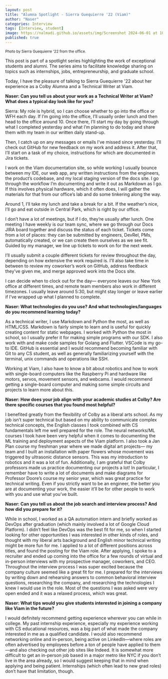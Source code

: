 ```yaml
---
layout: post
title: "Alumna Spotlight - Sierra Guequierre '22 (Viam)"
author: "Naser"
categories: Interview
tags: [Interview, student]
image: https://nalmadi.github.io/assets/img/Screenshot 2024-06-01 at 10.31.02_AM2.jpg
published: true
---
```

<meta name="image" property="og:image" content="https://nalmadi.github.io/assets/img/Screenshot 2024-06-01 at 10.31.02_AM2.jpg">
<sup>Photo by Sierra Guequierre '22 from the office.</sup>
  

This post is part of a spotlight series highlighting the work of exceptional students and alumni.  The series aims to facilitate knowledge sharing on topics such as internships, jobs, entrepreneurship, and graduate school.  


Today, I have the pleasure of talking to Sierra Guequierre '22 about her experience as a Colby Alumna and a Technical Writer at Viam.


**Naser: Can you tell us about your work as a Technical Writer at Viam? What does a typical day look like for you?**

Sierra: My role is hybrid, so I can choose whether to go into the office or WFH each day. If I’m going into the office, I’ll usually order lunch and then head to the office around 10. Once there, I’ll start my day by going through what I completed yesterday and what I’m planning to do today and share them with my team in our written daily stand-up. 

Then, I catch up on any messages or emails I’ve missed since yesterday. I’ll check out GitHub for new feedback on my work and address it. After that, I’ll start on a task of my choice, instructions for which are documented in Jira tickets. 

I work on the Viam documentation site, so while working I usually bounce between my IDE, our web app, any written instructions from the engineers, the product’s codebase, and my local staging version of the docs site. I go through the workflow I’m documenting and write it out as Markdown as I go. If this involves physical hardware, which it often does, I will gather the materials for that from our office’s lab and do some tinkering along the way.

Around 1, I’ll take my lunch and take a break for a bit. If the weather’s nice, I’ll go and eat outside in Central Park, which is right by our office. 

I don’t have a lot of meetings, but if I do, they’re usually after lunch. One meeting I have weekly is our team sync, where we go through our Docs JIRA board together and discuss the status of each ticket. Tickets come from a lot of places: they can be submitted by engineers, DevRel, PMs, automatically created, or we can create them ourselves as we see fit. Guided by my manager, we line up tickets to work on for the next week.

I’ll usually submit a couple different tickets for review throughout the day, depending on how extensive the work required is. I’ll also take time in between to review my coworker’s work on GitHub, address feedback they’ve given me, and merge approved work into the Docs site.

I can decide when to clock out for the day— everyone leaves our New York office at different times, and remote team members also work in different timezones. I usually leave around 5:30, but might stay longer or leave earlier if I’ve wrapped up what I planned to complete.

**Naser: What technologies do you use? And what technologies/languages do you recommend learning today?**

As a technical writer, I use Markdown and Python the most, as well as HTML/CSS. Markdown is fairly simple to learn and is useful for quickly creating content for static webpages. I worked with Python the most in school, so I usually prefer it for making simple programs with our SDK. I also work with and make code samples for Golang and Flutter. VSCode is my go-to IDE. GitHub is essential and I would recommend becoming familiar with Git to any CS student, as well as generally familiarizing yourself with the terminal, unix commands and operations like SSH. 

Working at Viam, I also have to know a bit about robotics and how to work with single-board computers like the Raspberry Pi and hardware like motors, servos, movement sensors, and webcams. I would recommend getting a single-board computer and making some simple circuits and projects to learn more about this. 

**Naser: How does your job align with your academic studies at Colby? Are there specific courses that you found most helpful?**

I benefited greatly from the flexibility of Colby as a liberal arts school. As my job isn’t super technical but based on my ability to communicate complex technical concepts, the English classes I took combined with CS fundamentals left me well prepared for the role. The neural networks/ML courses I took have been very helpful when it comes to documenting the ML training and deployment aspects of the Viam platform. I also took a Jan Plan course my freshman year where we made digital art projects— my team and I built an installation with paper flowers whose movement was triggered by ultrasonic distance sensors. This was my introduction to robotics and it was a lot of fun. Additionally, I am grateful that Colby professors made us practice documenting our projects a lot! In particular, I remember have to write a lot of documents and make diagrams for Professor Doore’s course my senior year, which was great practice for technical writing. Even if you strictly want to be an engineer, the better you are at documenting your work, the easier it’ll be for other people to work with you and use what you’ve built.

**Naser: Can you tell us about the job search and interview process? And how did you prepare for it?**

While in school, I worked as a QA automation intern and briefly worked as DevOps after graduation (which mainly involved a lot of Google Cloud Platform). I didn’t feel like DevOps was the best fit for me, so when I started looking for other opportunities I was interested in other kinds of roles, and thought with my liberal arts background and English minor technical writing might be more fun for me. I applied to a lot of different positions across titles, and found the posting for the Viam role. After applying, I spoke to a recruiter and ended up coming into the office for a few rounds of virtual and in-person interviews with my prospective manager, coworkers, and CEO. Throughout the interview process I was super excited because the company culture seemed like a great fit for me. I prepared for the interviews by writing down and rehearsing answers to common behavioral interview questions, researching the company, and researching the technologies I knew I would use in the role. Most of the questions I was asked were very open ended and it was a relaxed process, which was great. 

**Naser: What tips would you give students interested in joining a company like Viam in the future?**

I would definitely recommend getting experience wherever you can while in college. My past internship experience, especially my experience working with CS educational resources, was a big part of what made the company interested in me as a qualified candidate. I would also recommend networking online and in-person, being active on LinkedIn—where roles are often advertised by employees before a ton of people have applied to them—and also checking out other job sites like Indeed. It is somewhat more difficult to get an in-person job based in a major metro like NYC if you don’t live in the area already, so I would suggest keeping that in mind when applying and being patient. Internships (which often lead to new grad roles) don’t have that limitation, though.


